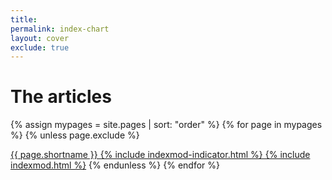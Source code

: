 ```yaml
---
title:
permalink: index-chart
layout: cover
exclude: true
---
```


# The articles

<wrap>

{% assign mypages = site.pages | sort: "order" %} {% for page in mypages %}
{% unless page.exclude %}

<a href="{{page.url|absolute_url}}"> {{ page.shortname }} {% include indexmod-indicator.html %} {% include indexmod.html %}</a>
 {% endunless %}
 {% endfor %}

</wrap>
